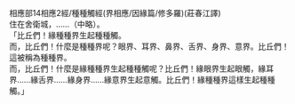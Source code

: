 相應部14相應2經/種種觸經(界相應/因緣篇/修多羅)(莊春江譯)  
住在舍衛城，……（中略）。  
「比丘們！緣種種界生起種種觸。  
而，比丘們！什麼是種種界呢？眼界、耳界、鼻界、舌界、身界、意界。比丘們！這被稱為種種界。  
而，比丘們！什麼是緣種種界生起種種觸呢？比丘們！緣眼界生起眼觸，緣耳界……緣舌界……緣身界……緣意界生起意觸。比丘們！緣種種界這樣生起種種觸。」  
  
  
